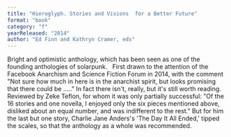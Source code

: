 ```yaml
---
title: "Hieroglyph. Stories and Visions  for a Better Future"
format: "book"
category: "f"
yearReleased: "2014"
author: "Ed Finn and Kathryn Cramer, eds"
---
```

Bright and optimistic anthology, which has been seen as  one of the founding anthologies of solarpunk.
 
First drawn to the attention of the Facebook Anarchism and  Science Fiction Forum in 2014, with the comment "Not sure how much in here is in  the anarchist spirit, but looks promising that there could be ....." In fact  there isn't, really, but it's still worth reading.
 
Reviewed by Zeke Teflon, for whom it was only partially  successful: "Of the 16 stories and one novella, I enjoyed only the six pieces  mentioned above, disliked about an equal number, and was indifferent to the  rest." But for him the last but one story, Charlie Jane Anders's 'The Day It All  Ended,' tipped the scales, so that the anthology as a whole was recommended.
 